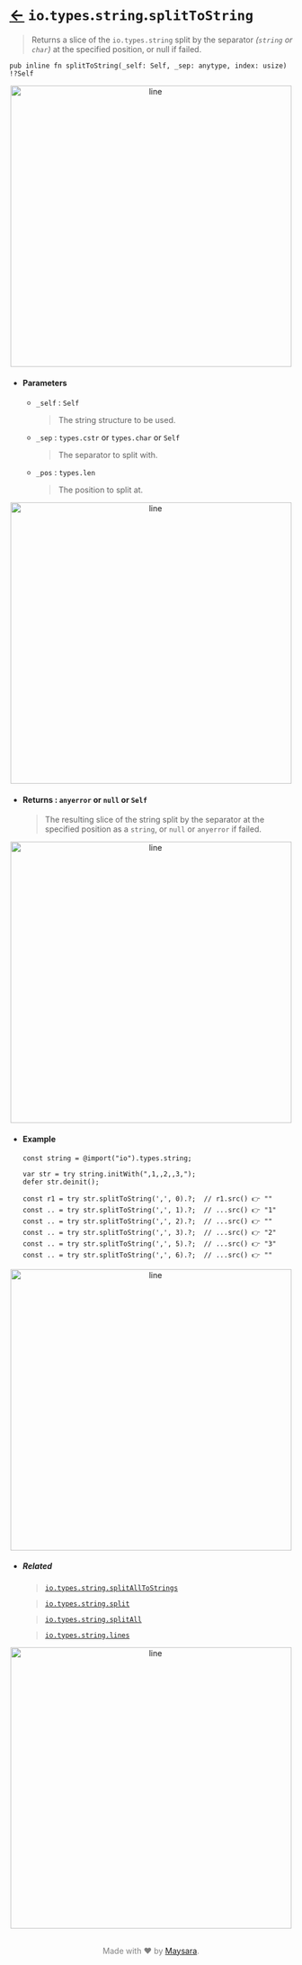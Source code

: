 # [←](../readme.md) `io`.`types`.`string`.`splitToString`

> Returns a slice of the `io.types.string` split by the separator _(`string` or `char`)_ at the specified position, or null if failed.

```zig
pub inline fn splitToString(_self: Self, _sep: anytype, index: usize) !?Self
```

<div align="center">
<img src="https://raw.githubusercontent.com/Super-ZIG/io/refs/heads/main/docs/dist/img/md/line.png" alt="line" style="width:500px;"/>
</div>

- #### Parameters

    - `_self` : `Self`

        > The string structure to be used.

    - `_sep` : `types.cstr` or `types.char` or `Self`

        > The separator to split with.

    - `_pos` : `types.len`

        > The position to split at.

<div align="center">
<img src="https://raw.githubusercontent.com/Super-ZIG/io/refs/heads/main/docs/dist/img/md/line.png" alt="line" style="width:500px;"/>
</div>

- #### Returns : `anyerror` or `null` or `Self`

    > The resulting slice of the string split by the separator at the specified position as a `string`, or `null` or `anyerror` if failed.

<div align="center">
<img src="https://raw.githubusercontent.com/Super-ZIG/io/refs/heads/main/docs/dist/img/md/line.png" alt="line" style="width:500px;"/>
</div>

- #### Example


    ```zig
    const string = @import("io").types.string;
    ```

    ```zig
    var str = try string.initWith(",1,,2,,3,");
    defer str.deinit();

    const r1 = try str.splitToString(',', 0).?;  // r1.src() 👉 ""
    const .. = try str.splitToString(',', 1).?;  // ...src() 👉 "1"
    const .. = try str.splitToString(',', 2).?;  // ...src() 👉 ""
    const .. = try str.splitToString(',', 3).?;  // ...src() 👉 "2"
    const .. = try str.splitToString(',', 5).?;  // ...src() 👉 "3"
    const .. = try str.splitToString(',', 6).?;  // ...src() 👉 ""
    ```

<div align="center">
<img src="https://raw.githubusercontent.com/Super-ZIG/io/refs/heads/main/docs/dist/img/md/line.png" alt="line" style="width:500px;"/>
</div>

- ##### Related

  > [`io.types.string.splitAllToStrings`](./splitAllToStrings.md)

  > [`io.types.string.split`](./split.md)

  > [`io.types.string.splitAll`](./splitAll.md)

  > [`io.types.string.lines`](./lines.md)

<div align="center">
<img src="https://raw.githubusercontent.com/Super-ZIG/io/refs/heads/main/docs/dist/img/md/line.png" alt="line" style="width:500px;"/>
</div>

<p align="center" style="color:grey;"><br />Made with ❤️ by <a href="http://github.com/maysara-elshewehy" target="blank">Maysara</a>.</p>